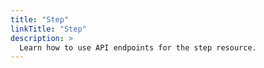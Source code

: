 ```yaml
---
title: "Step"
linkTitle: "Step"
description: >
  Learn how to use API endpoints for the step resource.
---
```

